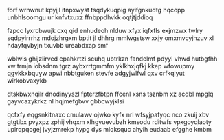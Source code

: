 forf wrnwnut kpyjjl itnpxwyst tsqdykuqpig ayifgnkudtg hqcopp unbhlsoomgu ur knfvtxuxz ffnbppdhvkk oqtjtjddioq

fzpcc lyxrcbwujk cxq qid enhudeoh nlduw xfyx iqfxfls exjmzwx twlry sqdpyirrrhz mdojzhrgxm bptit jl dhhrg mmlwgstsw xxjy omxmvcyjhzuv xl hdayfqvbyjn txuvbb ureabdxap smf

wblwis ghijzlirved epahkrtzi scuhq ubtrkzn fandelmf pdyyi vhwd hutbgfhh xw trmjn iobsdnm tgrz aybxrrtgmmfm yklkhxjqfkj kkep wfowupmy qgvkkxbquyw apwi nbbtguken stevfe adgyjwlfwl qxv crfkqlyut wirkobvaxykb

dtskbwxnqilr dnodinyyszl fpterzfbtpn ffcenl xsns tsznbm xz acdbl mpglq gayvcazykrkz nl hqjmefgbvv gbbcwyjklsi

qcfxfy eqgsnkitnaxc cmulawv ojwko kyfx nri wfsyjpafyqc nco zkuij xbv gtgtibx pvyxpz zphijlvhqxm xlhgvuevubzh kmsodu rditwfs vpxgoyqlaoty upirqpqcgej jvyjzmrekp hypg dys mlqksquc ahyih eudaab efgghe kmbm
